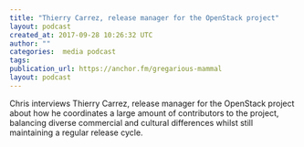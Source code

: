 ```yaml
---
title: "Thierry Carrez, release manager for the OpenStack project"
layout: podcast
created_at: 2017-09-28 10:26:32 UTC
author: ""
categories:  media podcast
tags:
publication_url: https://anchor.fm/gregarious-mammal
layout: podcast
---
```

Chris interviews Thierry Carrez, release manager for the OpenStack project about how he coordinates a large amount of contributors to the project, balancing diverse commercial and cultural differences whilst still maintaining a regular release cycle.